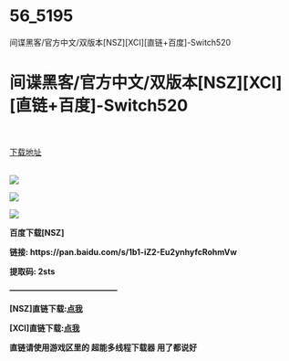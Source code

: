 # 56_5195
间谍黑客/官方中文/双版本[NSZ][XCI][直链+百度]-Switch520
# 间谍黑客/官方中文/双版本[NSZ][XCI][直链+百度]-Switch520
 <br/></br>
[下载地址](https://www.switch520.cc/article/5195 "下载地址")
<br/></br>

<p><img src="https://ae01.alicdn.com/kf/U32471e560c2b436f897d0c2b8e5fdd60B.jpg"></p>
<p><img src="https://ae01.alicdn.com/kf/U2054f91c14564f4895204236807bd94a7.jpg"></p>
<p><img src="https://ae01.alicdn.com/kf/Ud85efae5e9b34226bdd1201cced7dcb9i.jpg"></p>
<p><span><strong>百度下载[NSZ]</strong></span></p>
<p><span><strong>链接: https://pan.baidu.com/s/1b1-iZ2-Eu2ynhyfcRohmVw&nbsp;</strong></span></p>
<p><span><strong>提取码: 2sts&nbsp;</strong></span></p>
<p><span><strong>—————————————–</strong></span></p>
<p><span><strong>[NSZ]直链下载:</strong></span><a href="http://iyayadrive.cf/SWITCH/%5B01005D701264A000%5D%5BUS%5D%5Bv0%5D.nsz" target="_self" style="text-decoration: underline" rel="noopener noreferrer"><span><strong>点我</strong></span></a></p>
<p><span><strong>[XCI]直链下载:</strong></span><a href="http://iyayadrive.cf/iyaya5/SpyHack%20%5B01005D701264A000%5D%5Bv0%5D.xci.rar" target="_self" style="text-decoration: underline" rel="noopener noreferrer"><span><strong>点我</strong></span></a></p>
<p><span><strong>直链请使用游戏区里的 超能多线程下载器 用了都说好</strong></span></p>

